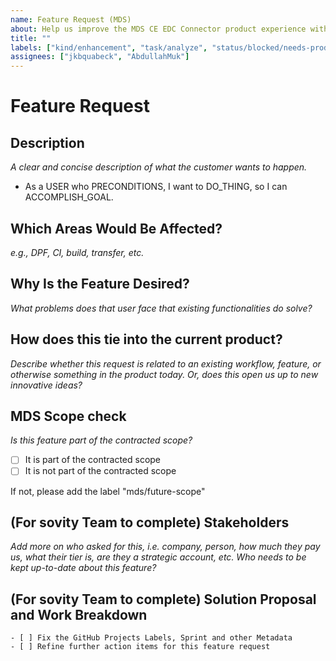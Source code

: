 ```yaml
---
name: Feature Request (MDS)
about: Help us improve the MDS CE EDC Connector product experience with new features suggestions
title: ""
labels: ["kind/enhancement", "task/analyze", "status/blocked/needs-product", "scope/mds", "scope/ce"]
assignees: ["jkbquabeck", "AbdullahMuk"]
---
```


# Feature Request

## Description

_A clear and concise description of what the customer wants to happen._

-   As a USER who PRECONDITIONS, I want to DO_THING, so I can ACCOMPLISH_GOAL.

## Which Areas Would Be Affected?

_e.g., DPF, CI, build, transfer, etc._

## Why Is the Feature Desired?

_What problems does that user face that existing functionalities do solve?_

## How does this tie into the current product?

_Describe whether this request is related to an existing workflow, feature, or otherwise something in the product today. Or, does this open us up to new innovative ideas?_

## MDS Scope check

_Is this feature part of the contracted scope?_
- [ ] It is part of the contracted scope
- [ ] It is not part of the contracted scope

If not, please add the label "mds/future-scope"

## (For sovity Team to complete) Stakeholders

_Add more on who asked for this, i.e. company, person, how much they pay us, what their tier is, are they a strategic account, etc. Who needs to be kept up-to-date about this feature?_

## (For sovity Team to complete) Solution Proposal and Work Breakdown

```[tasklist]
- [ ] Fix the GitHub Projects Labels, Sprint and other Metadata
- [ ] Refine further action items for this feature request
```

